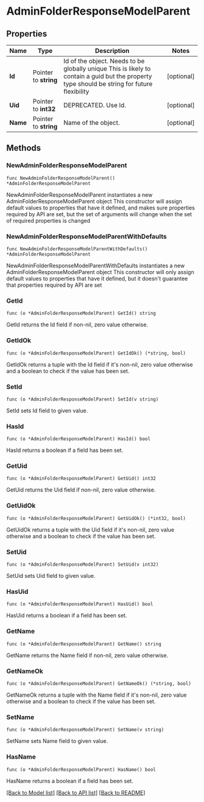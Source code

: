 # AdminFolderResponseModelParent

## Properties

Name | Type | Description | Notes
------------ | ------------- | ------------- | -------------
**Id** | Pointer to **string** | Id of the object. Needs to be globally unique This is likely to contain a guid but the property type should be string for future flexibility | [optional] 
**Uid** | Pointer to **int32** | DEPRECATED. Use Id. | [optional] 
**Name** | Pointer to **string** | Name of the object. | [optional] 

## Methods

### NewAdminFolderResponseModelParent

`func NewAdminFolderResponseModelParent() *AdminFolderResponseModelParent`

NewAdminFolderResponseModelParent instantiates a new AdminFolderResponseModelParent object
This constructor will assign default values to properties that have it defined,
and makes sure properties required by API are set, but the set of arguments
will change when the set of required properties is changed

### NewAdminFolderResponseModelParentWithDefaults

`func NewAdminFolderResponseModelParentWithDefaults() *AdminFolderResponseModelParent`

NewAdminFolderResponseModelParentWithDefaults instantiates a new AdminFolderResponseModelParent object
This constructor will only assign default values to properties that have it defined,
but it doesn't guarantee that properties required by API are set

### GetId

`func (o *AdminFolderResponseModelParent) GetId() string`

GetId returns the Id field if non-nil, zero value otherwise.

### GetIdOk

`func (o *AdminFolderResponseModelParent) GetIdOk() (*string, bool)`

GetIdOk returns a tuple with the Id field if it's non-nil, zero value otherwise
and a boolean to check if the value has been set.

### SetId

`func (o *AdminFolderResponseModelParent) SetId(v string)`

SetId sets Id field to given value.

### HasId

`func (o *AdminFolderResponseModelParent) HasId() bool`

HasId returns a boolean if a field has been set.

### GetUid

`func (o *AdminFolderResponseModelParent) GetUid() int32`

GetUid returns the Uid field if non-nil, zero value otherwise.

### GetUidOk

`func (o *AdminFolderResponseModelParent) GetUidOk() (*int32, bool)`

GetUidOk returns a tuple with the Uid field if it's non-nil, zero value otherwise
and a boolean to check if the value has been set.

### SetUid

`func (o *AdminFolderResponseModelParent) SetUid(v int32)`

SetUid sets Uid field to given value.

### HasUid

`func (o *AdminFolderResponseModelParent) HasUid() bool`

HasUid returns a boolean if a field has been set.

### GetName

`func (o *AdminFolderResponseModelParent) GetName() string`

GetName returns the Name field if non-nil, zero value otherwise.

### GetNameOk

`func (o *AdminFolderResponseModelParent) GetNameOk() (*string, bool)`

GetNameOk returns a tuple with the Name field if it's non-nil, zero value otherwise
and a boolean to check if the value has been set.

### SetName

`func (o *AdminFolderResponseModelParent) SetName(v string)`

SetName sets Name field to given value.

### HasName

`func (o *AdminFolderResponseModelParent) HasName() bool`

HasName returns a boolean if a field has been set.


[[Back to Model list]](../README.md#documentation-for-models) [[Back to API list]](../README.md#documentation-for-api-endpoints) [[Back to README]](../README.md)



